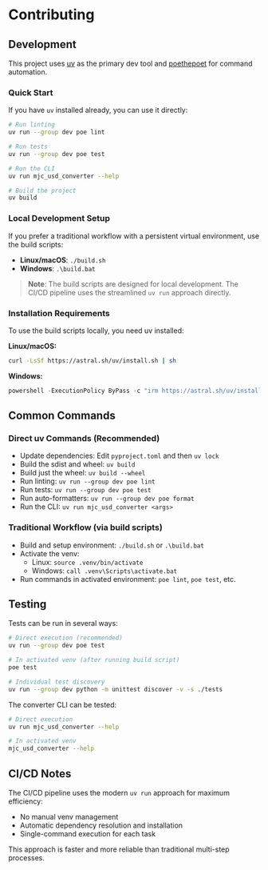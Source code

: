 # Contributing

## Development

This project uses [uv](https://docs.astral.sh/uv/) as the primary dev tool and [poethepoet](https://github.com/nat-n/poethepoet) for command automation.

### Quick Start

If you have `uv` installed already, you can use it directly:

```bash
# Run linting
uv run --group dev poe lint

# Run tests
uv run --group dev poe test

# Run the CLI
uv run mjc_usd_converter --help

# Build the project
uv build
```

### Local Development Setup

If you prefer a traditional workflow with a persistent virtual environment, use the build scripts:

- **Linux/macOS**: `./build.sh`
- **Windows**: `.\build.bat`

> **Note**: The build scripts are designed for local development. The CI/CD pipeline uses the streamlined `uv run` approach directly.

### Installation Requirements

To use the build scripts locally, you need uv installed:

**Linux/macOS:**
```bash
curl -LsSf https://astral.sh/uv/install.sh | sh
```

**Windows:**
```powershell
powershell -ExecutionPolicy ByPass -c "irm https://astral.sh/uv/install.ps1 | iex"
```

## Common Commands

### Direct uv Commands (Recommended)
- Update dependencies: Edit `pyproject.toml` and then `uv lock`
- Build the sdist and wheel: `uv build`
- Build just the wheel: `uv build --wheel`
- Run linting: `uv run --group dev poe lint`
- Run tests: `uv run --group dev poe test`
- Run auto-formatters: `uv run --group dev poe format`
- Run the CLI: `uv run mjc_usd_converter <args>`

### Traditional Workflow (via build scripts)
- Build and setup environment: `./build.sh` or `.\build.bat`
- Activate the venv:
    - Linux: `source .venv/bin/activate`
    - Windows: `call .venv\Scripts\activate.bat`
- Run commands in activated environment: `poe lint`, `poe test`, etc.

## Testing

Tests can be run in several ways:

```bash
# Direct execution (recommended)
uv run --group dev poe test

# In activated venv (after running build script)
poe test

# Individual test discovery
uv run --group dev python -m unittest discover -v -s ./tests
```

The converter CLI can be tested:

```bash
# Direct execution
uv run mjc_usd_converter --help

# In activated venv
mjc_usd_converter --help
```

## CI/CD Notes

The CI/CD pipeline uses the modern `uv run` approach for maximum efficiency:
- No manual venv management
- Automatic dependency resolution and installation
- Single-command execution for each task

This approach is faster and more reliable than traditional multi-step processes.
